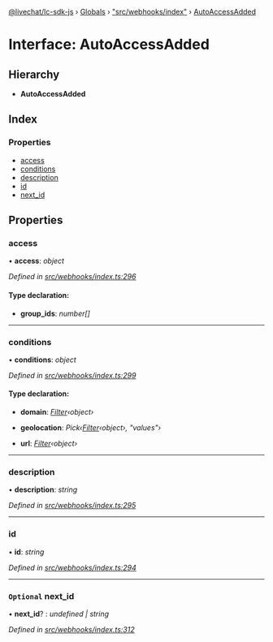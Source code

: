 [@livechat/lc-sdk-js](../README.md) › [Globals](../globals.md) › ["src/webhooks/index"](../modules/_src_webhooks_index_.md) › [AutoAccessAdded](_src_webhooks_index_.autoaccessadded.md)

# Interface: AutoAccessAdded

## Hierarchy

* **AutoAccessAdded**

## Index

### Properties

* [access](_src_webhooks_index_.autoaccessadded.md#access)
* [conditions](_src_webhooks_index_.autoaccessadded.md#conditions)
* [description](_src_webhooks_index_.autoaccessadded.md#description)
* [id](_src_webhooks_index_.autoaccessadded.md#id)
* [next_id](_src_webhooks_index_.autoaccessadded.md#optional-next_id)

## Properties

###  access

• **access**: *object*

*Defined in [src/webhooks/index.ts:296](https://github.com/livechat/lc-sdk-js/blob/61db942/src/webhooks/index.ts#L296)*

#### Type declaration:

* **group_ids**: *number[]*

___

###  conditions

• **conditions**: *object*

*Defined in [src/webhooks/index.ts:299](https://github.com/livechat/lc-sdk-js/blob/61db942/src/webhooks/index.ts#L299)*

#### Type declaration:

* **domain**: *[Filter](_src_objects_index_.filter.md)‹object›*

* **geolocation**: *Pick‹[Filter](_src_objects_index_.filter.md)‹object›, "values"›*

* **url**: *[Filter](_src_objects_index_.filter.md)‹object›*

___

###  description

• **description**: *string*

*Defined in [src/webhooks/index.ts:295](https://github.com/livechat/lc-sdk-js/blob/61db942/src/webhooks/index.ts#L295)*

___

###  id

• **id**: *string*

*Defined in [src/webhooks/index.ts:294](https://github.com/livechat/lc-sdk-js/blob/61db942/src/webhooks/index.ts#L294)*

___

### `Optional` next_id

• **next_id**? : *undefined | string*

*Defined in [src/webhooks/index.ts:312](https://github.com/livechat/lc-sdk-js/blob/61db942/src/webhooks/index.ts#L312)*
